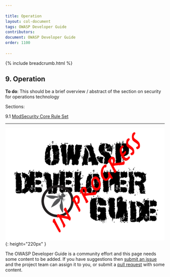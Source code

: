```yaml
---

title: Operation
layout: col-document
tags: OWASP Developer Guide
contributors:
document: OWASP Developer Guide
order: 1100

---
```


{% include breadcrumb.html %}

## 9. Operation

**To do**: This should be a brief overview / abstract of the section on security for operations technology

Sections:

9.1 [ModSecurity Core Rule Set](01-modsecurity-crs.md)  

----

![Developer Guide](../assets/images/dg_wip.png "OWASP Developer Guide"){: height="220px" }

The OWASP Developer Guide is a community effort and this page needs some content to be added.
If you have suggestions then [submit an issue][issue1100] and the project team can assign it to you,
or submit a [pull request][pr] with some content.

[issue1100]: https://github.com/OWASP/www-project-developer-guide/issues/new?labels=enhancement&template=request.md&title=Update:%2011-operation
[pr]: https://github.com/OWASP/www-project-developer-guide/pulls
